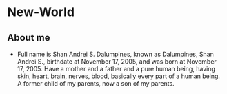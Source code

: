# New-World

## About me
- Full name is Shan Andrei S. Dalumpines, known as Dalumpines, Shan Andrei S., birthdate at November 17, 2005, and was born at November 17, 2005. Have a mother and a father and a pure human being, having skin, heart, brain, nerves, blood, basically every part of a human being. A former child of my parents, now a son of my parents. 
